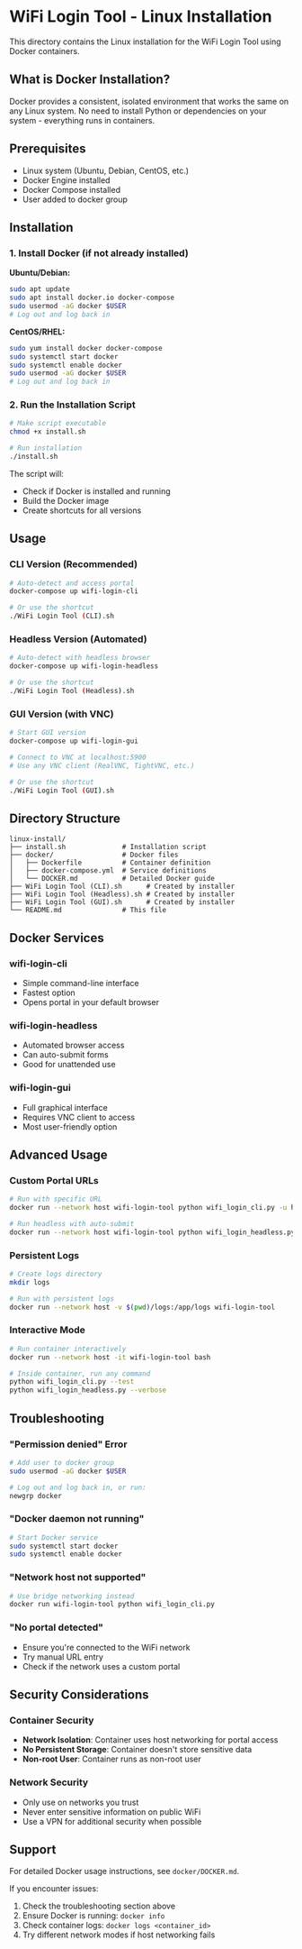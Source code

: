 # WiFi Login Tool - Linux Installation

This directory contains the Linux installation for the WiFi Login Tool using Docker containers.

## What is Docker Installation?

Docker provides a consistent, isolated environment that works the same on any Linux system. No need to install Python or dependencies on your system - everything runs in containers.

## Prerequisites

- Linux system (Ubuntu, Debian, CentOS, etc.)
- Docker Engine installed
- Docker Compose installed
- User added to docker group

## Installation

### 1. Install Docker (if not already installed)

**Ubuntu/Debian:**
```bash
sudo apt update
sudo apt install docker.io docker-compose
sudo usermod -aG docker $USER
# Log out and log back in
```

**CentOS/RHEL:**
```bash
sudo yum install docker docker-compose
sudo systemctl start docker
sudo systemctl enable docker
sudo usermod -aG docker $USER
# Log out and log back in
```

### 2. Run the Installation Script

```bash
# Make script executable
chmod +x install.sh

# Run installation
./install.sh
```

The script will:
- Check if Docker is installed and running
- Build the Docker image
- Create shortcuts for all versions

## Usage

### CLI Version (Recommended)
```bash
# Auto-detect and access portal
docker-compose up wifi-login-cli

# Or use the shortcut
./WiFi Login Tool (CLI).sh
```

### Headless Version (Automated)
```bash
# Auto-detect with headless browser
docker-compose up wifi-login-headless

# Or use the shortcut
./WiFi Login Tool (Headless).sh
```

### GUI Version (with VNC)
```bash
# Start GUI version
docker-compose up wifi-login-gui

# Connect to VNC at localhost:5900
# Use any VNC client (RealVNC, TightVNC, etc.)

# Or use the shortcut
./WiFi Login Tool (GUI).sh
```

## Directory Structure

```
linux-install/
├── install.sh              # Installation script
├── docker/                 # Docker files
│   ├── Dockerfile          # Container definition
│   ├── docker-compose.yml  # Service definitions
│   └── DOCKER.md           # Detailed Docker guide
├── WiFi Login Tool (CLI).sh      # Created by installer
├── WiFi Login Tool (Headless).sh # Created by installer
├── WiFi Login Tool (GUI).sh      # Created by installer
└── README.md               # This file
```

## Docker Services

### wifi-login-cli
- Simple command-line interface
- Fastest option
- Opens portal in your default browser

### wifi-login-headless
- Automated browser access
- Can auto-submit forms
- Good for unattended use

### wifi-login-gui
- Full graphical interface
- Requires VNC client to access
- Most user-friendly option

## Advanced Usage

### Custom Portal URLs
```bash
# Run with specific URL
docker run --network host wifi-login-tool python wifi_login_cli.py -u http://portal.example.com

# Run headless with auto-submit
docker run --network host wifi-login-tool python wifi_login_headless.py -u http://portal.example.com --auto-submit
```

### Persistent Logs
```bash
# Create logs directory
mkdir logs

# Run with persistent logs
docker run --network host -v $(pwd)/logs:/app/logs wifi-login-tool
```

### Interactive Mode
```bash
# Run container interactively
docker run --network host -it wifi-login-tool bash

# Inside container, run any command
python wifi_login_cli.py --test
python wifi_login_headless.py --verbose
```

## Troubleshooting

### "Permission denied" Error
```bash
# Add user to docker group
sudo usermod -aG docker $USER

# Log out and log back in, or run:
newgrp docker
```

### "Docker daemon not running"
```bash
# Start Docker service
sudo systemctl start docker
sudo systemctl enable docker
```

### "Network host not supported"
```bash
# Use bridge networking instead
docker run wifi-login-tool python wifi_login_cli.py
```

### "No portal detected"
- Ensure you're connected to the WiFi network
- Try manual URL entry
- Check if the network uses a custom portal

## Security Considerations

### Container Security
- **Network Isolation**: Container uses host networking for portal access
- **No Persistent Storage**: Container doesn't store sensitive data
- **Non-root User**: Container runs as non-root user

### Network Security
- Only use on networks you trust
- Never enter sensitive information on public WiFi
- Use a VPN for additional security when possible

## Support

For detailed Docker usage instructions, see `docker/DOCKER.md`.

If you encounter issues:
1. Check the troubleshooting section above
2. Ensure Docker is running: `docker info`
3. Check container logs: `docker logs <container_id>`
4. Try different network modes if host networking fails 